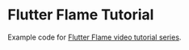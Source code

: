 # Flutter Flame Tutorial

Example code for [Flutter Flame video tutorial series](https://youtube.com/playlist?list=PLxvyAnoL-vu49mglrFB5_GlubMWzYqp68).






